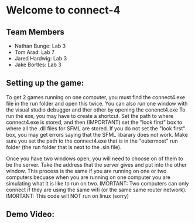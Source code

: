 # Welcome to connect-4

## Team Members
- Nathan Bunge: Lab 3
- Tom Arad: Lab 7
- Jared Hardwig: Lab 3
- Jake Bortles: Lab 3

## Setting up the game:
To get 2 games running on one computer, you must find the connect4.exe file in the run folder and open this twice. 
You can also run one window with the visual studio debugger and ther other by opening the conenct4.exe
To run the exe, you may have to create a shortcut. Set the path to where connect4.exe is stored, and then (IMPORTANT) set the "look first" box to where all the .dll files for SFML are stored.
If you do not set the "look first" box, you may get errors saying that the SFML libarary does not work.
Make sure you set the path to the connect4.exe that is in the "outermost" run folder (the run folder that is next to the .sln file).

Once you have two windows open, you will need to choose on of them to be the server. Take the address that the server gives and put into the other window.
This process is the same if you are running on one or two computers becuase when you are running on one computer you are simulating what it is like to run on two.
IMORTANT: Two computers can only connect if they are using the same wifi (or the same same router network).
IMORTANT: This code will NOT run on linux (sorry)


## Demo Video:
